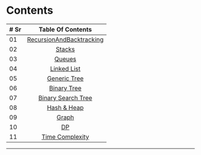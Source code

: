 # Contents

| # Sr |                     Table Of Contents                      |
| ---- | :--------------------------------------------------------: |
| 01   | [RecursionAndBacktracking](#recursionandbacktracking-pdf-) |
| 02   |                   [Stacks](#stacks-pdf-)                   |
| 03   |                   [Queues](#queues-pdf-)                   |
| 04   |           [Linked List](#-linked-list-pdf-pdf2-)           |
| 05   |          [Generic Tree](#-generic-tree-pdf-pdf2-)          |
| 06   |           [Binary Tree](#-binary-tree-pdf-pdf2-)           |
| 07   |    [Binary Search Tree](#-binary-search-tree-pdf-pdf2-)    |
| 08   |           [Hash & Heap](#-hash--heap-pdf-pdf2-)            |
| 09   |                 [Graph](#-graph-pdf-pdf2-)                 |
| 10   |                    [DP](#-dp-pdf-pdf2-)                    |
| 11   |       [Time Complexity](#-timecomplexity-pdf-pdf2-)        |

---
